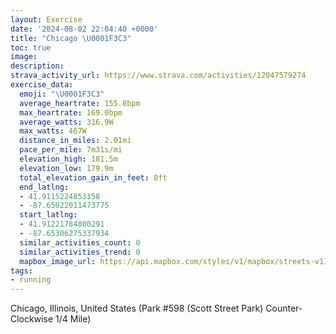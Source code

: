 ```yaml
---
layout: Exercise
date: '2024-08-02 22:04:40 +0000'
title: "Chicago \U0001F3C3"
toc: true
image:
description:
strava_activity_url: https://www.strava.com/activities/12047579274
exercise_data:
  emoji: "\U0001F3C3"
  average_heartrate: 155.8bpm
  max_heartrate: 169.0bpm
  average_watts: 316.9W
  max_watts: 467W
  distance_in_miles: 2.01mi
  pace_per_mile: 7m31s/mi
  elevation_high: 181.5m
  elevation_low: 179.9m
  total_elevation_gain_in_feet: 0ft
  end_latlng:
  - 41.9115224853158
  - -87.65022011473775
  start_latlng:
  - 41.91221784800291
  - -87.65306275337934
  similar_activities_count: 0
  similar_activities_trend: 0
  mapbox_image_url: https://api.mapbox.com/styles/v1/mapbox/streets-v11/static/path-5+787af2-1.0(g%7Bx~F%60l~uOCiBMc%40AMHOd%40i%40f%40u%40bAiB%40QAqBFqAFE%5C%3FMmPBm%40Cm%40BY%3Fu%40Bm%40GuAAqA%40MDKHEZFb%40Af%40BHBBB%40RCl%40%3FpADpBHVJJLHPFzAC%5EQLSD%5DEaDAYIWIKKGa%40KS%3Fm%40BYDQNIRGz%40CfBB%60%40DVP%5CNJ%5CFbAEZIJIHKH%5BB%5DEuCG%5BKUWQkAA_%40DKDKLK%5CEl%40%3Fb%40%40zABVHVNPLLRB%5ECh%40%40PGLEHMFQDg%40AyCCYKUe%40UYEM%3FYD_%40%40QJMTIb%40Cr%40%40bB%40XDNFJXZPDj%40%3Fl%40ENIRUHYBu%40CeCEUKQWQKCuBG%5BEOIIAcA%40a%40B_%40JKNCNDz%40BrCFlB%3Fx%40G%60%40DXCvAFdF%40%7CE),pin-s-s+e5b22e(-87.65137,41.91172),pin-s-f+89ae00(-87.64861999999997,41.91099999999997)/auto/800x800?access_token=pk.eyJ1Ijoiam9zaGJlY2ttYW4iLCJhIjoiY205eWR2aDd1MWZ6djJrbXc4a3M0bWZleiJ9.XiG9OWkNcZk2QzjJbxLB4A
tags:
- running
---
```




Chicago, Illinois, United States (Park #598 (Scott Street Park) Counter-Clockwise 1/4 Mile)
